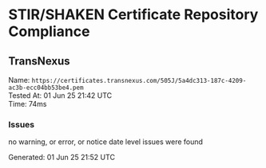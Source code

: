# STIR/SHAKEN Certificate Repository Compliance

## TransNexus

Name: `https://certificates.transnexus.com/505J/5a4dc313-187c-4209-ac3b-ecc04bb53be4.pem`\
Tested At: 01 Jun 25 21:42 UTC\
Time: 74ms

### Issues

no warning, or error, or notice date level issues were found

Generated: 01 Jun 25 21:52 UTC